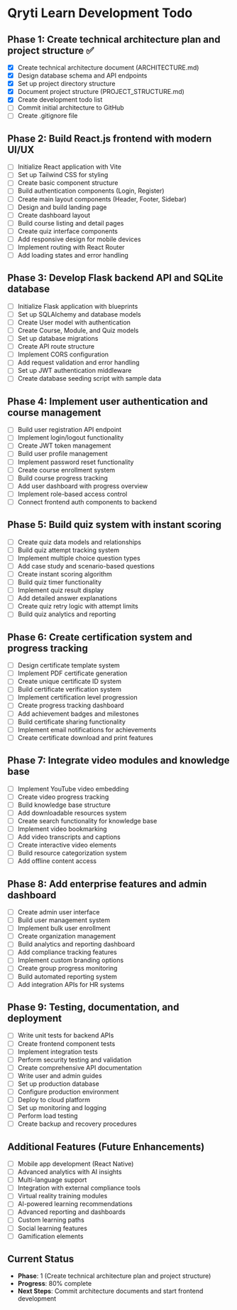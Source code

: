 # Qryti Learn Development Todo

## Phase 1: Create technical architecture plan and project structure ✅
- [x] Create technical architecture document (ARCHITECTURE.md)
- [x] Design database schema and API endpoints
- [x] Set up project directory structure
- [x] Document project structure (PROJECT_STRUCTURE.md)
- [x] Create development todo list
- [ ] Commit initial architecture to GitHub
- [ ] Create .gitignore file

## Phase 2: Build React.js frontend with modern UI/UX
- [ ] Initialize React application with Vite
- [ ] Set up Tailwind CSS for styling
- [ ] Create basic component structure
- [ ] Build authentication components (Login, Register)
- [ ] Create main layout components (Header, Footer, Sidebar)
- [ ] Design and build landing page
- [ ] Create dashboard layout
- [ ] Build course listing and detail pages
- [ ] Create quiz interface components
- [ ] Add responsive design for mobile devices
- [ ] Implement routing with React Router
- [ ] Add loading states and error handling

## Phase 3: Develop Flask backend API and SQLite database
- [ ] Initialize Flask application with blueprints
- [ ] Set up SQLAlchemy and database models
- [ ] Create User model with authentication
- [ ] Create Course, Module, and Quiz models
- [ ] Set up database migrations
- [ ] Create API route structure
- [ ] Implement CORS configuration
- [ ] Add request validation and error handling
- [ ] Set up JWT authentication middleware
- [ ] Create database seeding script with sample data

## Phase 4: Implement user authentication and course management
- [ ] Build user registration API endpoint
- [ ] Implement login/logout functionality
- [ ] Create JWT token management
- [ ] Build user profile management
- [ ] Implement password reset functionality
- [ ] Create course enrollment system
- [ ] Build course progress tracking
- [ ] Add user dashboard with progress overview
- [ ] Implement role-based access control
- [ ] Connect frontend auth components to backend

## Phase 5: Build quiz system with instant scoring
- [ ] Create quiz data models and relationships
- [ ] Build quiz attempt tracking system
- [ ] Implement multiple choice question types
- [ ] Add case study and scenario-based questions
- [ ] Create instant scoring algorithm
- [ ] Build quiz timer functionality
- [ ] Implement quiz result display
- [ ] Add detailed answer explanations
- [ ] Create quiz retry logic with attempt limits
- [ ] Build quiz analytics and reporting

## Phase 6: Create certification system and progress tracking
- [ ] Design certificate template system
- [ ] Implement PDF certificate generation
- [ ] Create unique certificate ID system
- [ ] Build certificate verification system
- [ ] Implement certification level progression
- [ ] Create progress tracking dashboard
- [ ] Add achievement badges and milestones
- [ ] Build certificate sharing functionality
- [ ] Implement email notifications for achievements
- [ ] Create certificate download and print features

## Phase 7: Integrate video modules and knowledge base
- [ ] Implement YouTube video embedding
- [ ] Create video progress tracking
- [ ] Build knowledge base structure
- [ ] Add downloadable resources system
- [ ] Create search functionality for knowledge base
- [ ] Implement video bookmarking
- [ ] Add video transcripts and captions
- [ ] Create interactive video elements
- [ ] Build resource categorization system
- [ ] Add offline content access

## Phase 8: Add enterprise features and admin dashboard
- [ ] Create admin user interface
- [ ] Build user management system
- [ ] Implement bulk user enrollment
- [ ] Create organization management
- [ ] Build analytics and reporting dashboard
- [ ] Add compliance tracking features
- [ ] Implement custom branding options
- [ ] Create group progress monitoring
- [ ] Build automated reporting system
- [ ] Add integration APIs for HR systems

## Phase 9: Testing, documentation, and deployment
- [ ] Write unit tests for backend APIs
- [ ] Create frontend component tests
- [ ] Implement integration tests
- [ ] Perform security testing and validation
- [ ] Create comprehensive API documentation
- [ ] Write user and admin guides
- [ ] Set up production database
- [ ] Configure production environment
- [ ] Deploy to cloud platform
- [ ] Set up monitoring and logging
- [ ] Perform load testing
- [ ] Create backup and recovery procedures

## Additional Features (Future Enhancements)
- [ ] Mobile app development (React Native)
- [ ] Advanced analytics with AI insights
- [ ] Multi-language support
- [ ] Integration with external compliance tools
- [ ] Virtual reality training modules
- [ ] AI-powered learning recommendations
- [ ] Advanced reporting and dashboards
- [ ] Custom learning paths
- [ ] Social learning features
- [ ] Gamification elements

## Current Status
- **Phase**: 1 (Create technical architecture plan and project structure)
- **Progress**: 80% complete
- **Next Steps**: Commit architecture documents and start frontend development

